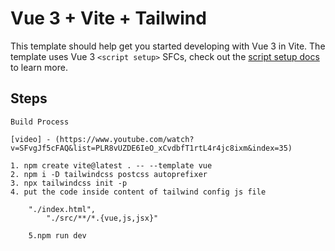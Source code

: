 # Vue 3 + Vite + Tailwind

This template should help get you started developing with Vue 3 in Vite. The template uses Vue 3 `<script setup>` SFCs, check out the [script setup docs](https://v3.vuejs.org/api/sfc-script-setup.html#sfc-script-setup) to learn more.

## Steps

    Build Process

    [video] - (https://www.youtube.com/watch?v=SFvgJf5cFAQ&list=PLR8vUZDE6IeO_xCvdbfT1rtL4r4jc8ixm&index=35)

    1. npm create vite@latest . -- --template vue
    2. npm i -D tailwindcss postcss autoprefixer
    3. npx tailwindcss init -p
    4. put the code inside content of tailwind config js file

    	"./index.html",
    		"./src/**/*.{vue,js,jsx}"

    	5.npm run dev
